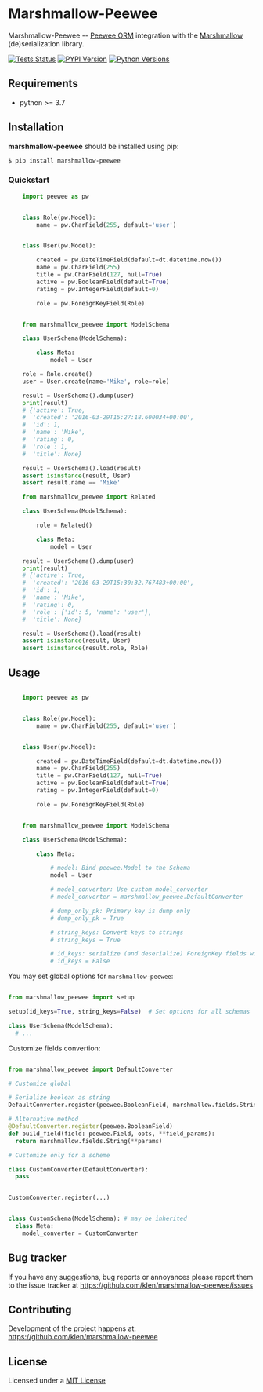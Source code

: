 # Marshmallow-Peewee

Marshmallow-Peewee -- [Peewee ORM](https://github.com/coleifer/peewee)
integration with the
[Marshmallow](https://github.com/marshmallow-code/marshmallow)
(de)serialization library.

[![Tests Status](https://github.com/klen/marshmallow-peewee/workflows/tests/badge.svg)](https://github.com/klen/marshmallow-peewee/actions)
[![PYPI Version](https://img.shields.io/pypi/v/marshmallow-peewee)](https://pypi.org/project/marshmallow-peewee/)
[![Python Versions](https://img.shields.io/pypi/pyversions/marshmallow-peewee)](https://pypi.org/project/marshmallow-peewee/)


## Requirements

* python >= 3.7

## Installation

**marshmallow-peewee** should be installed using pip:

```shell
$ pip install marshmallow-peewee
```

### Quickstart

```python
    import peewee as pw


    class Role(pw.Model):
        name = pw.CharField(255, default='user')


    class User(pw.Model):

        created = pw.DateTimeField(default=dt.datetime.now())
        name = pw.CharField(255)
        title = pw.CharField(127, null=True)
        active = pw.BooleanField(default=True)
        rating = pw.IntegerField(default=0)

        role = pw.ForeignKeyField(Role)


    from marshmallow_peewee import ModelSchema

    class UserSchema(ModelSchema):

        class Meta:
            model = User

    role = Role.create()
    user = User.create(name='Mike', role=role)

    result = UserSchema().dump(user)
    print(result)
    # {'active': True,
    #  'created': '2016-03-29T15:27:18.600034+00:00',
    #  'id': 1,
    #  'name': 'Mike',
    #  'rating': 0,
    #  'role': 1,
    #  'title': None}

    result = UserSchema().load(result)
    assert isinstance(result, User)
    assert result.name == 'Mike'

    from marshmallow_peewee import Related

    class UserSchema(ModelSchema):

        role = Related()

        class Meta:
            model = User

    result = UserSchema().dump(user)
    print(result)
    # {'active': True,
    #  'created': '2016-03-29T15:30:32.767483+00:00',
    #  'id': 1,
    #  'name': 'Mike',
    #  'rating': 0,
    #  'role': {'id': 5, 'name': 'user'},
    #  'title': None}

    result = UserSchema().load(result)
    assert isinstance(result, User)
    assert isinstance(result.role, Role)
```

## Usage

```python

    import peewee as pw


    class Role(pw.Model):
        name = pw.CharField(255, default='user')


    class User(pw.Model):

        created = pw.DateTimeField(default=dt.datetime.now())
        name = pw.CharField(255)
        title = pw.CharField(127, null=True)
        active = pw.BooleanField(default=True)
        rating = pw.IntegerField(default=0)

        role = pw.ForeignKeyField(Role)


    from marshmallow_peewee import ModelSchema

    class UserSchema(ModelSchema):

        class Meta:

            # model: Bind peewee.Model to the Schema
            model = User

            # model_converter: Use custom model_converter
            # model_converter = marshmallow_peewee.DefaultConverter

            # dump_only_pk: Primary key is dump only
            # dump_only_pk = True

            # string_keys: Convert keys to strings
            # string_keys = True

            # id_keys: serialize (and deserialize) ForeignKey fields with _id suffix
            # id_keys = False
```

You may set global options for `marshmallow-peewee`:

```python

from marshmallow_peewee import setup

setup(id_keys=True, string_keys=False)  # Set options for all schemas

class UserSchema(ModelSchema):
  # ...

```

Customize fields convertion:

```python

from marshmallow_peewee import DefaultConverter

# Customize global

# Serialize boolean as string
DefaultConverter.register(peewee.BooleanField, marshmallow.fields.String)

# Alternative method
@DefaultConverter.register(peewee.BooleanField)
def build_field(field: peewee.Field, opts, **field_params):
  return marshmallow.fields.String(**params)

# Customize only for a scheme

class CustomConverter(DefaultConverter):
  pass


CustomConverter.register(...)


class CustomSchema(ModelSchema): # may be inherited
  class Meta:
    model_converter = CustomConverter


````

## Bug tracker

If you have any suggestions, bug reports or annoyances please report them to
the issue tracker at https://github.com/klen/marshmallow-peewee/issues


## Contributing

Development of the project happens at: https://github.com/klen/marshmallow-peewee


## License

Licensed under a [MIT License](http://opensource.org/licenses/MIT)
